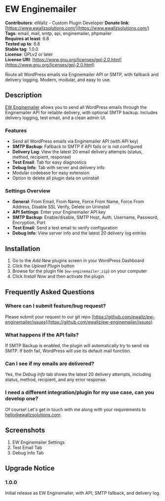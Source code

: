 # EW Enginemailer

**Contributors**: eWallz - Custom Plugin Developer
**Donate link**: [https://www.ewallzsolutions.com/](https://www.ewallzsolutions.com/)  
**Tags**: email, mail, smtp, api, enginemailer, phpmailer  
**Requires at least**: 6.8  
**Tested up to**: 6.8  
**Stable tag**: 1.0.0  
**License**: GPLv2 or later  
**License URI**: [https://www.gnu.org/licenses/gpl-2.0.html](https://www.gnu.org/licenses/gpl-2.0.html)  

Route all WordPress emails via Enginemailer API or SMTP, with fallback and delivery logging. Modern, modular, and easy to use.

## Description

[EW Enginemailer](https://www.ewallzsolutions.com/) allows you to send all WordPress emails through the Enginemailer API for reliable delivery, with optional SMTP backup. Includes delivery logging, test email, and a clean admin UI.

### Features

- Send all WordPress emails via Enginemailer API (with API key)
- **SMTP Backup**: Fallback to SMTP if API fails or is not configured
- **Delivery Log**: View the latest 20 email delivery attempts (status, method, recipient, response)
- **Test Email**: Tab for easy diagnostics
- **Debug Info**: Tab with server and delivery info
- Modular codebase for easy extension
- Option to delete all plugin data on uninstall

### Settings Overview

- **General**: From Email, From Name, Force From Name, Force From Address, Disable SSL Verify, Delete on Uninstall
- **API Settings**: Enter your Enginemailer API key
- **SMTP Backup**: Enable/disable, SMTP Host, Auth, Username, Password, Encryption, Port
- **Test Email**: Send a test email to verify configuration
- **Debug Info**: View server info and the latest 20 delivery log entries

## Installation

1. Go to the *Add New* plugins screen in your WordPress Dashboard
2. Click the *Upload Plugin* button
3. Browse for the plugin file (`ew-enginemailer.zip`) on your computer
4. Click *Install Now* and then activate the plugin

## Frequently Asked Questions

### Where can I submit feature/bug request?
Please submit your request to our git repo [https://github.com/ewallz/ew-enginemailer/issues](https://github.com/ewallz/ew-enginemailer/issues)

### What happens if the API fails?
If SMTP Backup is enabled, the plugin will automatically try to send via SMTP. If both fail, WordPress will use its default mail function.

### Can I see if my emails are delivered?
Yes, the *Debug Info* tab shows the latest 20 delivery attempts, including status, method, recipient, and any error response.

### I need a different integration/plugin for my use case, can you develop one?
Of course! Let's get in touch with me along with your requirements to hello@ewallzsolutions.com.

## Screenshots

1. EW Enginemailer Settings
2. Test Email Tab
3. Debug Info Tab

## Upgrade Notice

### 1.0.0
Initial release as EW Enginemailer, with API, SMTP fallback, and delivery log.
